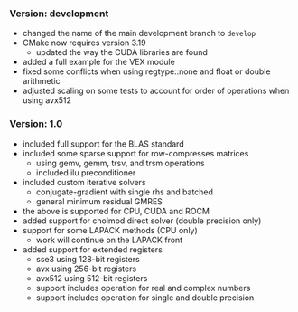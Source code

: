### Version: development

* changed the name of the main development branch to `develop`
* CMake now requires version 3.19
    * updated the way the CUDA libraries are found
* added a full example for the VEX module
* fixed some conflicts when using regtype::none and float or double arithmetic
* adjusted scaling on some tests to account for order of operations when using avx512

### Version: 1.0

* included full support for the BLAS standard
* included some sparse support for row-compresses matrices
    * using gemv, gemm, trsv, and trsm operations
    * included ilu preconditioner
* included custom iterative solvers
    * conjugate-gradient with single rhs and batched
    * general minimum residual GMRES
* the above is supported for CPU, CUDA and ROCM
* added support for cholmod direct solver (double precision only)
* support for some LAPACK methods (CPU only)
    * work will continue on the LAPACK front
* added support for extended registers
    * sse3 using 128-bit registers
    * avx using 256-bit registers
    * avx512 using 512-bit registers
    * support includes operation for real and complex numbers
    * support includes operation for single and double precision
